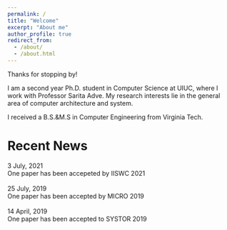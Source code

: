 ```yaml
---
permalink: /
title: "Welcome"
excerpt: "About me"
author_profile: true
redirect_from: 
  - /about/
  - /about.html
---
```


Thanks for stopping by!

I am a second year Ph.D. student in Computer Science at UIUC, where I work with Professor Sarita Adve.
My research interests lie in the general area of computer architecture and system.

I received a B.S.&M.S in Computer Engineering from Virginia Tech.

Recent News
======
3 July, 2021<br/>
One paper has been accepeted by IISWC 2021<br/>
<br/>
25 July, 2019<br/>
One paper has been accepted by MICRO 2019<br/>
<br/>
14 April, 2019<br/>
One paper has been accepted to SYSTOR 2019<br/>

